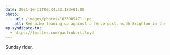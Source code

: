 ```yaml
---
date: 2021-10-11T00:44:33.183+01:00
photo:
  - url: /images/photos/1633909471.jpg
    alt: Red bike leaning up against a fence post, with Brighton in the distance.
mp-syndicate-to:
  - https://twitter.com/paulrobertlloyd
---
```

Sunday rider.
